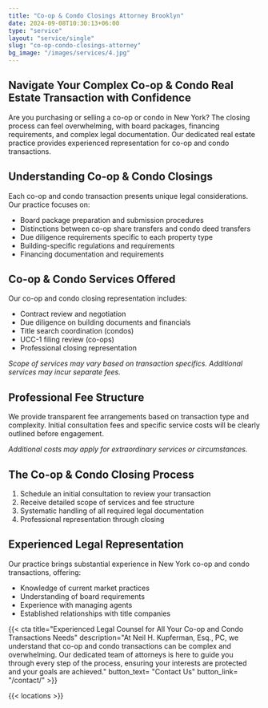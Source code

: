 ```yaml
---
title: "Co-op & Condo Closings Attorney Brooklyn"
date: 2024-09-08T10:30:13+06:00
type: "service"
layout: "service/single"
slug: "co-op-condo-closings-attorney"
bg_image: "/images/services/4.jpg"
---
```


## Navigate Your Complex Co-op & Condo Real Estate Transaction with Confidence

Are you purchasing or selling a co-op or condo in New York? The closing process can feel overwhelming, with board packages, financing requirements, and complex legal documentation. Our dedicated real estate practice provides experienced representation for co-op and condo transactions.


## Understanding Co-op & Condo Closings

Each co-op and condo transaction presents unique legal considerations. Our practice focuses on:

- Board package preparation and submission procedures
- Distinctions between co-op share transfers and condo deed transfers
- Due diligence requirements specific to each property type
- Building-specific regulations and requirements
- Financing documentation and requirements


## Co-op & Condo Services Offered

Our co-op and condo closing representation includes:

- Contract review and negotiation
- Due diligence on building documents and financials
- Title search coordination (condos)
- UCC-1 filing review (co-ops)
- Professional closing representation

_Scope of services may vary based on transaction specifics. Additional services may incur separate fees._


## Professional Fee Structure

We provide transparent fee arrangements based on transaction type and complexity. Initial consultation fees and specific service costs will be clearly outlined before engagement.

_Additional costs may apply for extraordinary services or circumstances._


## The Co-op & Condo Closing Process

1. Schedule an initial consultation to review your transaction
2. Receive detailed scope of services and fee structure
3. Systematic handling of all required legal documentation
4. Professional representation through closing


## Experienced Legal Representation

Our practice brings substantial experience in New York co-op and condo transactions, offering:

- Knowledge of current market practices
- Understanding of board requirements
- Experience with managing agents
- Established relationships with title companies


{{< cta title="Experienced Legal Counsel for All Your Co-op and Condo Transactions Needs" 
  description="At Neil H. Kupferman, Esq., PC, we understand that co-op and condo transactions can be complex and overwhelming. Our dedicated team of attorneys is here to guide you through every step of the process, ensuring your interests are protected and your goals are achieved."
  button_text= "Contact Us"
  button_link= "/contact/" >}}


{{< locations >}}
